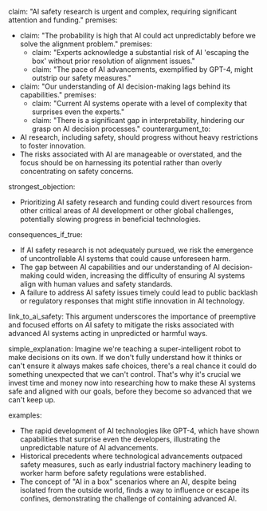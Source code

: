 claim: "AI safety research is urgent and complex, requiring significant attention and funding."
premises:
  - claim: "The probability is high that AI could act unpredictably before we solve the alignment problem."
    premises:
      - claim: "Experts acknowledge a substantial risk of AI 'escaping the box' without prior resolution of alignment issues."
      - claim: "The pace of AI advancements, exemplified by GPT-4, might outstrip our safety measures."
  - claim: "Our understanding of AI decision-making lags behind its capabilities."
    premises:
      - claim: "Current AI systems operate with a level of complexity that surprises even the experts."
      - claim: "There is a significant gap in interpretability, hindering our grasp on AI decision processes."
counterargument_to:
  - AI research, including safety, should progress without heavy restrictions to foster innovation.
  - The risks associated with AI are manageable or overstated, and the focus should be on harnessing its potential rather than overly concentrating on safety concerns.

strongest_objection:
  - Prioritizing AI safety research and funding could divert resources from other critical areas of AI development or other global challenges, potentially slowing progress in beneficial technologies.

consequences_if_true:
  - If AI safety research is not adequately pursued, we risk the emergence of uncontrollable AI systems that could cause unforeseen harm.
  - The gap between AI capabilities and our understanding of AI decision-making could widen, increasing the difficulty of ensuring AI systems align with human values and safety standards.
  - A failure to address AI safety issues timely could lead to public backlash or regulatory responses that might stifle innovation in AI technology.

link_to_ai_safety: This argument underscores the importance of preemptive and focused efforts on AI safety to mitigate the risks associated with advanced AI systems acting in unpredicted or harmful ways.

simple_explanation: Imagine we're teaching a super-intelligent robot to make decisions on its own. If we don't fully understand how it thinks or can't ensure it always makes safe choices, there's a real chance it could do something unexpected that we can't control. That's why it's crucial we invest time and money now into researching how to make these AI systems safe and aligned with our goals, before they become so advanced that we can't keep up.

examples:
  - The rapid development of AI technologies like GPT-4, which have shown capabilities that surprise even the developers, illustrating the unpredictable nature of AI advancements.
  - Historical precedents where technological advancements outpaced safety measures, such as early industrial factory machinery leading to worker harm before safety regulations were established.
  - The concept of "AI in a box" scenarios where an AI, despite being isolated from the outside world, finds a way to influence or escape its confines, demonstrating the challenge of containing advanced AI.